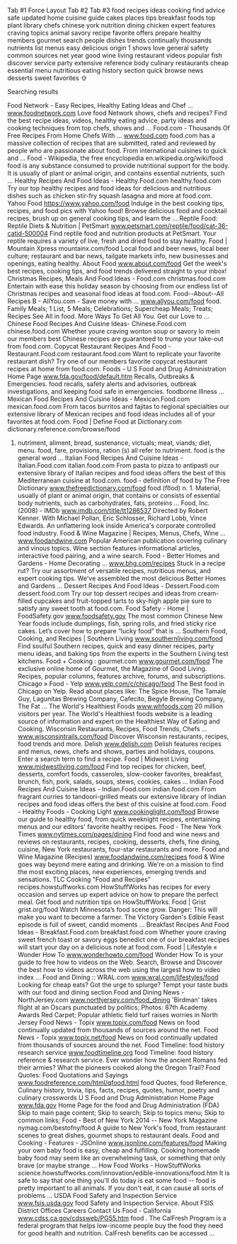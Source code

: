     
Tab #1 Force Layout Tab #2 Tab #3
food
recipes
ideas
cooking
find
advice
safe
updated
home
cuisine
guide
cakes
places
tips
breakfast
foods
top
plant
library
chefs
chinese
york
nutrition
dining
chicken
expert
features
craving
topics
animal
savory
recipe
favorite
offers
prepare
healthy
members
gourmet
search
people
dishes
trends
continually
thousands
nutrients
list
menus
easy
delicious
origin
1
shows
love
general
safety
common
sources
net
year
good
wine
living
restaurant
videos
popular
fish
discover
service
party
extensive
reference
body
culinary
restaurants
cheap
essential
menu
nutritious
eating
history
section
quick
browse
news
desserts
sweet
favorites
⇧

Searching results

Food Network - Easy Recipes, Healthy Eating Ideas and Chef ...
www.foodnetwork.com
Love food Network shows, chefs and recipes? Find the best recipe ideas, videos, healthy eating advice, party ideas and cooking techniques from top chefs, shows and ...
Food.com - Thousands Of Free Recipes From Home Chefs With ...
www.food.com
food.com has a massive collection of recipes that are submitted, rated and reviewed by people who are passionate about food. From international cuisines to quick and ...
Food - Wikipedia, the free encyclopedia
en.wikipedia.org/wiki/food
food is any substance consumed to provide nutritional support for the body. It is usually of plant or animal origin, and contains essential nutrients, such ...
Healthy Recipes And Food Ideas - Healthy.Food.com
healthy.food.com
Try our top healthy recipes and food ideas for delicious and nutritious dishes such as chicken stir-fry squash lasagna and more at food.com.
Yahoo Food
https://www.yahoo.com/food
Indulge in the best cooking tips, recipes, and food pics with Yahoo food! Browse delicious food and cocktail recipes, brush up on general cooking tips, and learn the ...
Reptile Food: Reptile Diets & Nutrition | PetSmart
www.petsmart.com/reptile/food/cat-36-catid-500004
Find reptile food and nutrition products at PetSmart. Your reptile requires a variety of live, fresh and dried food to stay healthy.
Food | Mountain Xpress
mountainx.com/food
Local food and beer news, local beer culture; restaurant and bar news, tailgate markets info, new businesses and openings, eating healthy.
About Food
www.about.com/food
Get the week's best recipes, cooking tips, and food trends delivered straight to your inbox!
Christmas Recipes, Meals And Food Ideas - Food.com
christmas.food.com
Entertain with ease this holiday season by choosing from our endless list of Christmas recipes and seasonal food ideas at food.com.
Food--About--All Recipes B - AllYou.com - Save money with ...
www.allyou.com/food
food. Family Meals; 1 List, 5 Meals; Celebrations; Supercheap Meals; Treats; Recipes See All in food. More Ways To Get All You. Get our Love to ...
Chinese Food Recipes And Cuisine Ideas- Chinese.Food.com
chinese.food.com
Whether youre craving wonton soup or savory lo mein our members best Chinese recipes are guaranteed to trump your take-out from food.com.
Copycat Restaurant Recipes And Food - Restaurant.Food.com
restaurant.food.com
Want to replicate your favorite restaurant dish? Try one of our members favorite copycat restaurant recipes at home from food.com.
Foods - U S Food and Drug Administration Home Page
www.fda.gov/food/default.htm
Recalls, Outbreaks & Emergencies. food recalls, safety alerts and advisories, outbreak investigations, and keeping food safe in emergencies. foodborne Illness ...
Mexican Food Recipes And Cuisine Ideas - Mexican.Food.com
mexican.food.com
From tacos burritos and fajitas to regional specialties our extensive library of Mexican recipes and food ideas includes all of your favorites at food.com.
Food | Define Food at Dictionary.com
dictionary.reference.com/browse/food
1. nutriment, aliment, bread, sustenance, victuals; meat, viands; diet, menu. food, fare, provisions, ration (s) all refer to nutriment. food is the general word ...
Italian Food Recipes And Cuisine Ideas - Italian.Food.com
italian.food.com
From pasta to pizza to antipasti our extensive library of Italian recipes and food ideas offers the best of this Mediterranean cuisine at food.com.
food - definition of food by The Free Dictionary
www.thefreedictionary.com/food
food (fo͞od) n. 1. Material, usually of plant or animal origin, that contains or consists of essential body nutrients, such as carbohydrates, fats, proteins ...
Food, Inc. (2008) - IMDb
www.imdb.com/title/tt1286537
Directed by Robert Kenner. With Michael Pollan, Eric Schlosser, Richard Lobb, Vince Edwards. An unflattering look inside America's corporate controlled food industry.
Food & Wine Magazine | Recipes, Menus, Chefs, Wine ...
www.foodandwine.com
Popular American publication covering culinary and vinous topics. Wine section features informational articles, interactive food pairing, and a wine search.
Food - Better Homes and Gardens - Home Decorating ...
www.bhg.com/recipes
Stuck in a recipe rut? Try our assortment of versatile recipes, nutritious menus, and expert cooking tips. We've assembled the most delicious Better Homes and Gardens ...
Dessert Recipes And Food Ideas - Dessert.Food.com
dessert.food.com
Try our top dessert recipes and ideas from cream-filled cupcakes and fruit-topped tarts to sky-high apple pie sure to satisfy any sweet tooth at food.com.
Food Safety - Home | FoodSafety.gov
www.foodsafety.gov
The most common Chinese New Year foods include dumplings, fish, spring rolls, and fried sticky rice cakes. Let’s cover how to prepare “lucky food” that is ...
Southern Food, Cooking, and Recipes | Southern Living
www.southernliving.com/food
Find soulful Southern recipes, quick and easy dinner recipes, party menu ideas, and baking tips from the experts in the Southern Living test kitchens.
Food + Cooking : gourmet.com
www.gourmet.com/food
The exclusive online home of Gourmet, the Magazine of Good Living. Recipes, popular columns, features archive, forums, and subscriptions.
Chicago » Food - Yelp
www.yelp.com/c/chicago/food
The Best food in Chicago on Yelp. Read about places like: The Spice House, The Tamale Guy, Lagunitas Brewing Company, Cafecito, Begyle Brewing Company, The Fat ...
The World's Healthiest Foods
www.whfoods.com
20 million visitors per year. The World's Healthiest foods website is a leading source of information and expert on the Healthiest Way of Eating and Cooking.
Wisconsin Restaurants, Recipes, Food Trends, Chefs ...
www.wisconsintrails.com/food
Discover Wisconsin restaurants, recipes, food trends and more.
Delish
www.delish.com
Delish features recipes and menus, news, chefs and shows, parties and holidays, coupons. Enter a search term to find a recipe.
Food | Midwest Living
www.midwestliving.com/food
Find top recipes for chicken, beef, desserts, comfort foods, casseroles, slow-cooker favorites, breakfast, brunch, fish, pork, salads, soups, stews, cookies, cakes ...
Indian Food Recipes And Cuisine Ideas - Indian.Food.com
indian.food.com
From fragrant curries to tandoori-grilled meats our extensive library of Indian recipes and food ideas offers the best of this cuisine at food.com.
Food - Healthy Foods - Cooking Light
www.cookinglight.com/food
Browse our guide to healthy food, from quick weeknight recipes, entertaining menus and our editors' favorite healthy recipes.
Food - The New York Times
www.nytimes.com/pages/dining
Find food and wine news and reviews on restaurants, recipes, cooking, desserts, chefs, fine dining, cuisine, New York restaurants, four-star restaurants and more.
Food and Wine Magazine (Recipes)
www.foodandwine.com/recipes
food & Wine goes way beyond mere eating and drinking. We're on a mission to find the most exciting places, new experiences, emerging trends and sensations.
TLC Cooking "Food and Recipes"
recipes.howstuffworks.com
HowStuffWorks has recipes for every occasion and serves up expert advice on how to prepare the perfect meal. Get food and nutrition tips on HowStuffWorks.
Food | Grist
grist.org/food
Watch Minnesota’s food scene grow. Danger: This will make you want to become a farmer. The Victory Garden's Edible Feast episode is full of sweet, candid moments ...
Breakfast Recipes And Food Ideas - Breakfast.Food.com
breakfast.food.com
Whether youre craving sweet french toast or savory eggs benedict one of our breakfast recipes will start your day on a delicious note at food.com.
Food | Lifestyle « Wonder How To
www.wonderhowto.com/food
Wonder How To is your guide to free how to videos on the Web. Search, Browse and Discover the best how to videos across the web using the largest how to video index ...
Food and Dining :: WRAL.com
www.wral.com/lifestyles/food
Looking for cheap eats? Got the urge to splurge? Tempt your taste buds with our food and dining section
Food and Dining News - NorthJersey.com
www.northjersey.com/food_dining
'Birdman' takes flight at an Oscars punctuated by politics; Photos: 87th Academy Awards Red Carpet; Popular athletic field turf raises worries in North Jersey
Food News - Topix
www.topix.com/food
News on food continually updated from thousands of sources around the net.
Food News - Topix
www.topix.net/food
News on food continually updated from thousands of sources around the net.
Food Timeline: food history research service
www.foodtimeline.org
food Timeline: food history reference & research service. Ever wonder how the ancient Romans fed their armies? What the pioneers cooked along the Oregon Trail?
Food Quotes: Food Quotations and Sayings
www.foodreference.com/html/qfood.html
food Quotes, food Reference, Culinary history, trivia, tips, facts, recipes, quotes, humor, poetry and culinary crosswords
U S Food and Drug Administration Home Page
www.fda.gov
Home Page for the food and Drug Administration (FDA) Skip to main page content; Skip to search; Skip to topics menu; Skip to common links;
Food - Best of New York 2014 -- New York Magazine
nymag.com/bestofny/food
A guide to New York's food, from restaurant scenes to great dishes, gourmet shops to restaurant deals.
Food and Cooking - Features - JSOnline
www.jsonline.com/features/food
Making your own baby food is easy, cheap and fulfilling. Cooking homemade baby food may seem like an overwhelming task, or something that only brave (or maybe strange ...
How Food Works - HowStuffWorks
science.howstuffworks.com/innovation/edible-innovations/food.htm
It is safe to say that one thing you'll do today is eat some food -- food is pretty important to all animals. If you don't eat, it can cause all sorts of problems ...
USDA Food Safety and Inspection Service
www.fsis.usda.gov
food Safety and Inspection Service. About FSIS District Offices Careers Contact Us
Food - California
www.cdss.ca.gov/cdssweb/PG55.htm
food . The CalFresh Program is a federal program that helps low-income people buy the food they need for good health and nutrition. CalFresh benefits can be accessed ...
